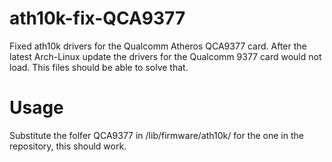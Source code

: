 # ath10k-fix-QCA9377
Fixed ath10k drivers for the Qualcomm Atheros QCA9377 card. After the latest Arch-Linux update the drivers for the Qualcomm 9377 card would not load. This files should be able to solve that.

# Usage
Substitute the folfer QCA9377 in /lib/firmware/ath10k/ for the one in the repository, this should work.
